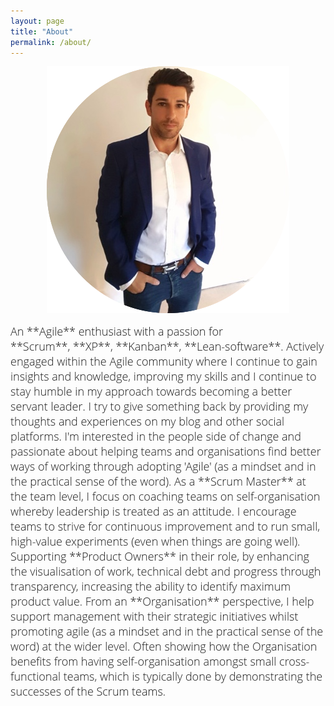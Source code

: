 ```yaml
---
layout: page
title: "About"
permalink: /about/
--- 
```

<p style="text-align:center;"><img src="/assets/images/about-me-profile.png"></p>

<span style="color:#00000; font-family: 'open sans'; font-size: 1em; font-size: 18px; font-weight: 200; hyphens: none;">
An **Agile** enthusiast with a passion for **Scrum**, **XP**, **Kanban**, **Lean-software**. Actively engaged within the Agile community where I continue to gain insights and knowledge, improving my skills and I continue to stay humble in my approach towards becoming a better servant leader. I try to give something back by providing my thoughts and experiences on my blog and other social platforms. I'm interested in the people side of change and passionate about helping teams and organisations find better ways of working through adopting 'Agile' (as a mindset and in the practical sense of the word).

<span style="color:#00000; font-family: 'open sans'; font-size: 1em; font-size: 18px; font-weight: 200; hyphens: none;">
As a **Scrum Master** at the team level, I focus on coaching teams on self-organisation whereby leadership is treated as an attitude. I encourage teams to strive for continuous improvement and to run small, high-value experiments (even when things are going well).

<span style="color:#00000; font-family: 'open sans'; font-size: 1em; font-size: 18px; font-weight: 200; hyphens: none;">
Supporting **Product Owners** in their role, by enhancing the visualisation of work, technical debt and progress through transparency, increasing the ability to identify maximum product value.

<span style="color:#00000; font-family: 'open sans'; font-size: 1em; font-size: 18px; font-weight: 200; hyphens: none;">
From an **Organisation** perspective, I help support management with their strategic initiatives whilst promoting agile (as a mindset and in the practical sense of the word) at the wider level. Often showing how the Organisation benefits from having self-organisation amongst small cross-functional teams, which is typically done by demonstrating the successes of the Scrum teams.
